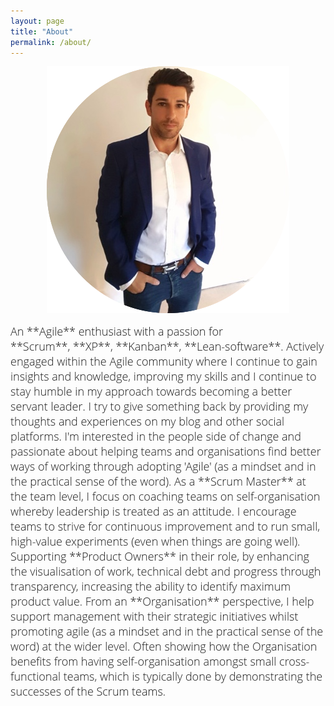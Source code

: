 ```yaml
---
layout: page
title: "About"
permalink: /about/
--- 
```

<p style="text-align:center;"><img src="/assets/images/about-me-profile.png"></p>

<span style="color:#00000; font-family: 'open sans'; font-size: 1em; font-size: 18px; font-weight: 200; hyphens: none;">
An **Agile** enthusiast with a passion for **Scrum**, **XP**, **Kanban**, **Lean-software**. Actively engaged within the Agile community where I continue to gain insights and knowledge, improving my skills and I continue to stay humble in my approach towards becoming a better servant leader. I try to give something back by providing my thoughts and experiences on my blog and other social platforms. I'm interested in the people side of change and passionate about helping teams and organisations find better ways of working through adopting 'Agile' (as a mindset and in the practical sense of the word).

<span style="color:#00000; font-family: 'open sans'; font-size: 1em; font-size: 18px; font-weight: 200; hyphens: none;">
As a **Scrum Master** at the team level, I focus on coaching teams on self-organisation whereby leadership is treated as an attitude. I encourage teams to strive for continuous improvement and to run small, high-value experiments (even when things are going well).

<span style="color:#00000; font-family: 'open sans'; font-size: 1em; font-size: 18px; font-weight: 200; hyphens: none;">
Supporting **Product Owners** in their role, by enhancing the visualisation of work, technical debt and progress through transparency, increasing the ability to identify maximum product value.

<span style="color:#00000; font-family: 'open sans'; font-size: 1em; font-size: 18px; font-weight: 200; hyphens: none;">
From an **Organisation** perspective, I help support management with their strategic initiatives whilst promoting agile (as a mindset and in the practical sense of the word) at the wider level. Often showing how the Organisation benefits from having self-organisation amongst small cross-functional teams, which is typically done by demonstrating the successes of the Scrum teams.
